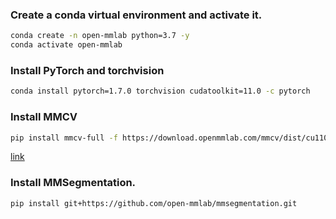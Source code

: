 ### Create a conda virtual environment and activate it.

```bash
conda create -n open-mmlab python=3.7 -y
conda activate open-mmlab
```

### Install PyTorch and torchvision

```bash
conda install pytorch=1.7.0 torchvision cudatoolkit=11.0 -c pytorch
```

### Install MMCV 
```bash
pip install mmcv-full -f https://download.openmmlab.com/mmcv/dist/cu110/torch1.7.0/index.html
```

[link](https://mmcv.readthedocs.io/en/latest/#installation)

### Install MMSegmentation.

```bash
pip install git+https://github.com/open-mmlab/mmsegmentation.git
```